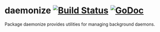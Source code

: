 <!--
Copyright 2015 The Authors. All rights reserved.
Use of this source code is governed by a BSD-style
license that can be found in the LICENSE fil
-->

daemonize [![Build Status](https://travis-ci.org/synful/daemonize.svg?branch=master)](https://travis-ci.org/synful/daemonize) [![GoDoc](https://godoc.org/github.com/synful/daemonize?status.svg)](https://godoc.org/github.com/synful/daemonize)
=========

Package daemonize provides utilities for managing background daemons.